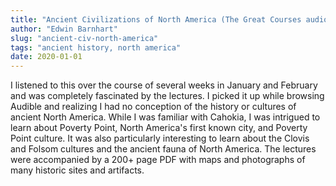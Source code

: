 ```yaml
---
title: "Ancient Civilizations of North America (The Great Courses audio recordings)"
author: "Edwin Barnhart"
slug: "ancient-civ-north-america"
tags: "ancient history, north america"
date: 2020-01-01
---
```



I listened to this over the course of several weeks in January and February
and was completely fascinated by the lectures. I picked it up while browsing
Audible and realizing I had no conception of the history or cultures of ancient
North America. While I was familiar with Cahokia, I was intrigued to learn about
Poverty Point, North America's first known city, and Poverty Point culture. It
was also particularly interesting to learn about the Clovis and Folsom cultures
and the ancient fauna of North America. The lectures were accompanied by a 200+
page PDF with maps and photographs of many historic sites and artifacts.
